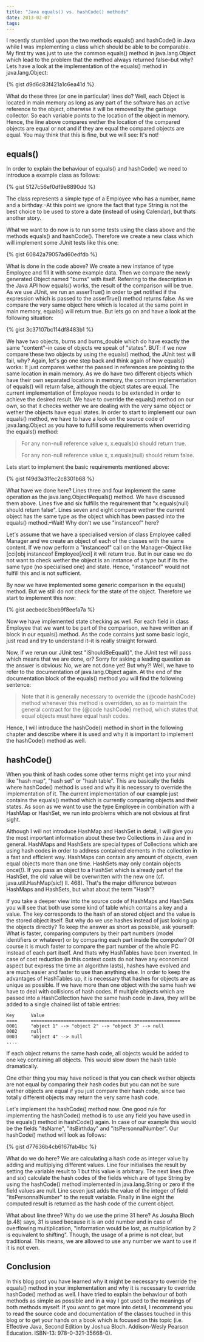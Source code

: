 ```yaml
---
title: "Java equals() vs. hashCode() methods"
date: 2013-02-07
tags:
---
```

I recently stumbled upon the two methods equals() and hashCode() in Java while I was implementing a class which should be able to be comparable. My first try was just to use the common equals() method in java.lang.Object which lead to the problem that the method always returned false–but why? Lets have a look at the implementation of the equals() method in java.lang.Object:

{% gist d9d6c83f421a1c6ea41d %}

What do these three (or one in particular) lines do? Well, each Object is located in main memory as long as any part of the software has an active reference to the object, otherwise it will be removed by the garbage collector. So each variable points to the location of the object in memory. Hence, the line above compares wether the location of the compared objects are equal or not and if they are equal the compared objects are equal. You may think that this is fine, but we will see: It's not!

<!--more-->

## equals()
In order to explain the behaviour of equals() and hashCode() we need to introduce a example class as follows:

{% gist 5127c56ef0df9e8890dd %}

The class represents a simple type of a Employee who has a number, name and a birthday.–At this point we ignore the fact that type String is not the best choice to be used to store a date (instead of using Calendar), but thats another story.

What we want to do now is to run some tests using the class above and the methods equals() and hashCode(). Therefore we create a new class which will implement some JUnit tests like this one:

{% gist 60842a79057ad60edfdb %}

What is done in the code above? We create a new instance of type Employee and fill it with some example data. Then we compare the newly generated Object named "burns" with itself. Referring to the description in the Java API how equals() works, the result of the comparison will be true. As we use JUnit, we run an asserTrue() in order to get notified if the expression which is passed to the asserTrue() method returns false. As we compare the very same object here which is located at the same point in main memory, equals() will return true. But lets go on and have a look at the following situation:

{% gist 3c37107bc114df8483b1 %}

We have two objects, burns and burns_double which do have exactly the same "content"–in case of objects we speak of "states". BUT: if we now compare these two objects by using the equals() method, the JUnit test will fail, why? Again, let's go one step back and think again of how equals() works: It just compares wether the passed in references are pointing to the same location in main memory. As we do have two different objects which have their own separated locations in memory, the common implementation of equals() will return false, although the object states are equal. The current implementation of Employee needs to be extended in order to achieve the desired result. We have to override the equals() method on our own, so that it checks wether we are dealing with the very same object or wether the objects have equal states. In order to start to implement our own equals() method, we have to have a look on the source code of java.lang.Object as you have to fulfill some requirements when overriding the equals() method:


> For any non-null reference value
> x, x.equals(x) should return true.
> 
> For any non-null reference value x,
> x.equals(null) should return false.

Lets start to implement the basic requirements mentioned above:

{% gist f49d3a31fec2c8301b68 %}

What have we done here? Lines three and four implement the same operation as the java.lang.Object#equals() method. We have discussed them above. Lines five and six fulfills the requirement that "x.equals(null) should return false". Lines seven and eight compare wether the current object has the same type as the object which has been passed into the equals() method.–Wait! Why don't we use "instanceof" here?

Let's assume that we have a specialised version of class Employee called Manager and we create an object of each of the classes with the same content. If we now perform a "instanceof" call on the Manager-Object like [cci]obj instanceof Employee[/cci] it will return true. But in our case we do not want to check wether the object is an instance of a type but if its the same type (no specialised one) and state. Hence, "instanceof" would not fulfill this and is not sufficient.

By now we have implemented some generic comparison in the equals() method. But we still do not check for the state of the object. Therefore we start to implement this now:

{% gist aecbedc3beb9f8eefa7a %}

Now we have implemented state checking as well. For each field in class Employee that we want to be part of the comparison, we have written an if block in our equals() method. As the code contains just some basic logic, just read and try to understand it–it is really straight forward.

Now, if we rerun our JUnit test "iShouldBeEqual()", the JUnit test will pass which means that we are done, or? Sorry for asking a leading question as the answer is obvious: No, we are not done yet! But why?! Well, we have to refer to the documentation of java.lang.Object again. At the end of the documentation block of the equals() method you will find the following sentence:

> Note that it is generally necessary to override the {@code hashCode} method whenever this method is overridden, so as to maintain the general contract for the {@code hashCode} method, which states that equal objects must have equal hash codes.

Hence, I will introduce the hashCode() method in short in the following chapter and describe where it is used and why it is important to implement the hashCode() method as well.

## hashCode()

When you think of hash codes some other terms might get into your mind like "hash map", "hash set" or "hash table". This are basically the fields where hashCode() method is used and why it is necessary to override the implementation of it. The current implementation of our example just contains the equals() method which is currently comparing objects and their states. As soon as we want to use the type Employee in combination with a HashMap or HashSet, we run into problems which are not obvious at first sight.

Although I will not introduce HashMap and HashSet in detail, I will give you the most important information about these two Collections in Java and in general. HashMaps and HashSets are special types of Collections which are using hash codes in order to address contained elements in the collection in a fast and efficient way. HashMaps can contain any amount of objects, even equal objects more than one time. HashSets may only contain objects once(!). If you pass an object to a HashSet which is already part of the HashSet, the old value will be overwritten with the new one (cf. java.util.HashMap(sic!) ll. 468). That's the major difference between HashMaps and HashSets, but what about the term "Hash"?

If you take a deeper view into the source code of HashMaps and HashSets you will see that both use some kind of table which contains a key and a value. The key corresponds to the hash of an stored object and the value is the stored object itself. But why do we use hashes instead of just looking up the objects directly? To keep the answer as short as possible, ask yourself: What is faster, comparing computers by their part numbers (model identifiers or whatever) or by comparing each part inside the computer? Of course it is much faster to compare the part number of the whole PC instead of each part itself. And thats why HashTables have been invented. In case of cost reduction (in this context costs do not have any economical aspect but express the time an algorithm lasts), hashes have evolved and are much easier and faster to use than anything else. In order to keep the advantages of HashTables up, it is necessary that hashes for objects are as unique as possible. If we have more than one object with the same hash we have to deal with collisions of hash codes. If multiple objects which are passed into a HashCollection have the same hash code in Java, they will be added to a single chained list of table entries:

~~~text
Key      Value
====     =======================================================
0001     "object 1" --> "object 2" --> "object 3" --> null
0002     null
0003     "object 4" --> null
....
~~~

If each object returns the same hash code, all objects would be added to one key containing all objects. This would slow down the hash table dramatically.

One other thing you may have noticed is that you can check wether objects are not equal by comparing their hash codes but you can not be sure wether objects are equal if you just compare their hash code, since two totally different objects may return the very same hash code.

Let's implement the hashCode() method now. One good rule for implementing the hashCode() method is to use any field you have used in the equals() method in hashCode() again. In case of our example this would be the fields "itsName", "itsBirthday" and "itsPersonnalNumber". Our hashCode() method will look as follows:

{% gist d77636b4cb6167fab4bc %}

What do we do here? We are calculating a hash code as integer value by adding and multiplying different values. Line four initialises the result by setting the variable result to 1 but this value is arbitrary. The next lines (five and six) calculate the hash codes of the fields which are of type String by using the hashCode() method implemented in java.lang.String or zero if the field values are null. Line seven just adds the value of the integer of field "itsPersonnalNumber" to the result variable. Finally in line eight the computed result is returned as the hash code of the current object.

What about line three? Why do we use the prime 31 here? As Josuha Bloch (p.48) says, 31 is used because it is an odd number and in case of overflowing multiplication, "information would be lost, as multiplication by 2 is equivalent to shifting". Though, the usage of a prime is not clear, but traditional. This means, we are allowed to use any number we want to use if it is not even.

## Conclusion

In this blog post you have learned why it might be necessary to override the equals() method in your implementation and why it is necessary to override hashCode() method as well. I have tried to explain the behaviour of both methods as simple as possible and in a way I got used to the meanings of both methods myself. If you want to get more into detail, I recommend you to read the source code and documentation of the classes touched in this blog or to get your hands on a book which is focused on this topic (i.e. Effective Java, Second Edition by Joshua Bloch. Addison-Wesly Pearson Education. ISBN-13: 978-0-321-35668-0).
